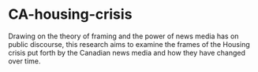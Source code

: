 # CA-housing-crisis
Drawing on the theory of framing and the power of news media has on public discourse, this research aims to examine the frames of the Housing crisis put forth by the Canadian news media and how they have changed over time.
